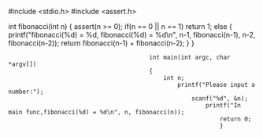 #include <stdio.h>
#include <assert.h>

int fibonacci(int n)
{
	assert(n >= 0);
		if(n == 0 || n == 1)
				return 1;
					else
						{
								printf("fibonacci(%d) = %d, fibonacci(%d) = %d\n", n-1, fibonacci(n-1), n-2, fibonacci(n-2));
										return fibonacci(n-1) + fibonacci(n-2);
											}
											}

											int main(int argc, char *argv[])
											{
												int n;
													printf("Please input a number:");
														scanf("%d", &n);
															printf("In main func,fibonacci(%d) = %d\n", n, fibonacci(n));
																return 0;
																}
